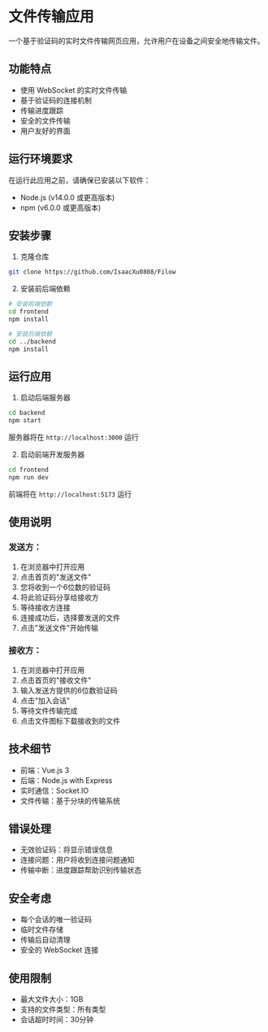 # 文件传输应用

一个基于验证码的实时文件传输网页应用，允许用户在设备之间安全地传输文件。

## 功能特点

- 使用 WebSocket 的实时文件传输
- 基于验证码的连接机制
- 传输进度跟踪
- 安全的文件传输
- 用户友好的界面

## 运行环境要求

在运行此应用之前，请确保已安装以下软件：
- Node.js (v14.0.0 或更高版本)
- npm (v6.0.0 或更高版本)

## 安装步骤

1. 克隆仓库
```bash
git clone https://github.com/IsaacXu0808/Filow
```

2. 安装前后端依赖
```bash
# 安装前端依赖
cd frontend
npm install

# 安装后端依赖
cd ../backend
npm install
```

## 运行应用

1. 启动后端服务器
```bash
cd backend
npm start
```
服务器将在 `http://localhost:3000` 运行

2. 启动前端开发服务器
```bash
cd frontend
npm run dev
```
前端将在 `http://localhost:5173` 运行

## 使用说明

### 发送方：

1. 在浏览器中打开应用
2. 点击首页的"发送文件"
3. 您将收到一个6位数的验证码
4. 将此验证码分享给接收方
5. 等待接收方连接
6. 连接成功后，选择要发送的文件
7. 点击"发送文件"开始传输

### 接收方：

1. 在浏览器中打开应用
2. 点击首页的"接收文件"
3. 输入发送方提供的6位数验证码
4. 点击"加入会话"
5. 等待文件传输完成
6. 点击文件图标下载接收到的文件

## 技术细节

- 前端：Vue.js 3
- 后端：Node.js with Express
- 实时通信：Socket.IO
- 文件传输：基于分块的传输系统

## 错误处理

- 无效验证码：将显示错误信息
- 连接问题：用户将收到连接问题通知
- 传输中断：进度跟踪帮助识别传输状态

## 安全考虑

- 每个会话的唯一验证码
- 临时文件存储
- 传输后自动清理
- 安全的 WebSocket 连接

## 使用限制

- 最大文件大小：1GB
- 支持的文件类型：所有类型
- 会话超时时间：30分钟 